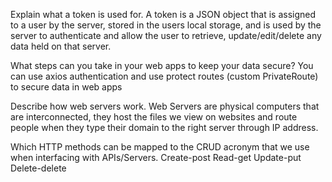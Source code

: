 Explain what a token is used for.
 A token is a JSON object that is assigned to a user by the server, stored in the users local storage, and is used by the server to authenticate and allow the user to retrieve, update/edit/delete any data held on that server.


What steps can you take in your web apps to keep your data secure?
 You can use axios authentication and use protect routes (custom PrivateRoute) to secure data in web apps


Describe how web servers work.
 Web Servers are physical computers that are interconnected, they host the files we view on websites and route people when they type their domain to the right server through IP address.


Which HTTP methods can be mapped to the CRUD acronym that we use when interfacing with APIs/Servers.
Create-post Read-get Update-put Delete-delete

